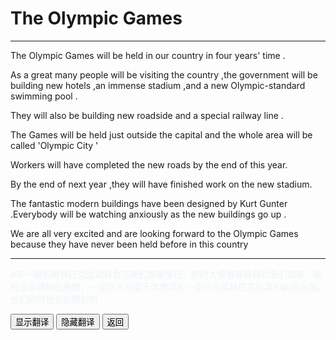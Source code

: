 # The Olympic Games 

------

The Olympic Games will be held  in  our country in four  years' time .

As a great many people will be visiting the country ,the government will be building new  hotels ,an immense stadium ,and a new Olympic-standard swimming pool .

They will also be building new roadside and a special railway line .

The Games will be held just outside the capital and the whole area will be called  'Olympic City '

Workers will have completed the new roads by the end of this year.

By the end of next year ,they will have finished work on the new stadium.

The fantastic modern buildings have been designed by Kurt Gunter .Everybody will be watching anxiously as the new buildings go up .

We are all very excited and are looking forward to the Olympic Games because they have never been held before in this country



------

<div >
    <p id='a' style="color:lightblue;opacity:0.2">
       4年一届的奥林匹克运动将会在我们国家举行。到时大量游客会拜访我们国家，政府会新建新的旅馆，一座巨大的露天体育场和一座符合奥林匹克标准的新游泳馆。他们同时也会新建新的
	</p>
<button onclick="document.getElementById('a').style.opacity=1">显示翻译</button>
<button onclick="document.getElementById('a').style.opacity=0">隐藏翻译</button>
<button onclick="javascript:window.history.go(-1)">返回</button>
</div>



